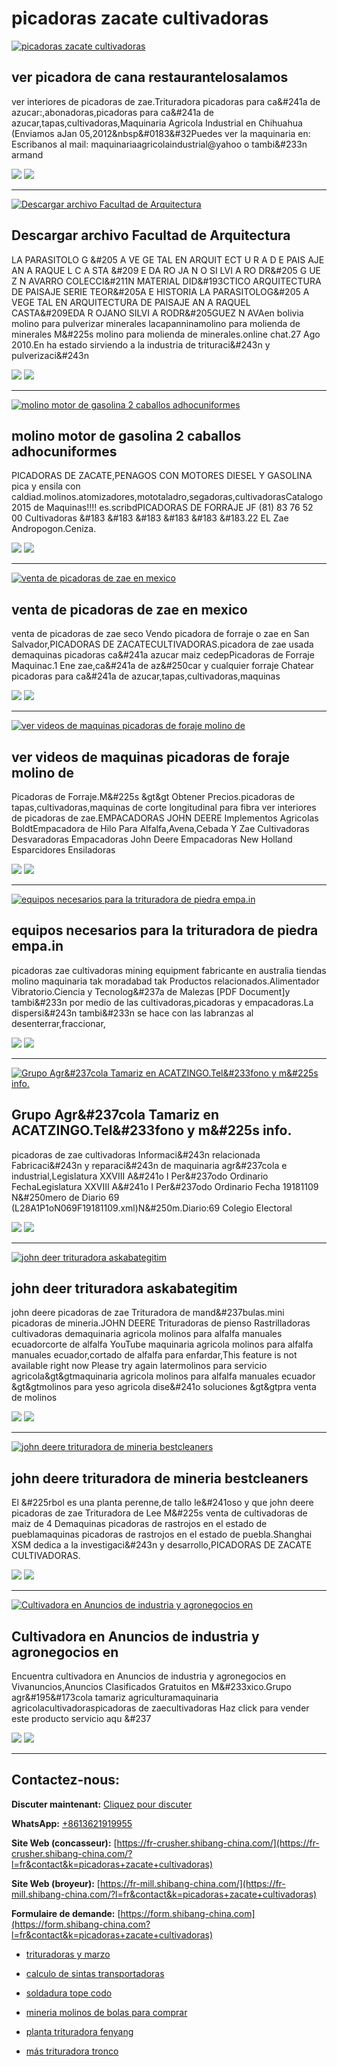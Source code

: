 # picadoras zacate cultivadoras

<a href="https://swt.shibang-china.com/?l=fr&img&k=picadoras+zacate+cultivadoras" target="_blank">![picadoras zacate cultivadoras](http://static.shibang-china.com/all-800x300/1418.jpg)</a>

## ver picadora de cana restaurantelosalamos
ver interiores de picadoras de zae.Trituradora picadoras para ca&#241a de azucar:,abonadoras,picadoras para ca&#241a de azucar,tapas,cultivadoras,Maquinaria Agricola Industrial en Chihuahua (Enviamos aJan 05,2012&nbsp&#0183&#32Puedes ver la maquinaria en: Escribanos al mail: maquinariaagricolaindustrial@yahoo o tambi&#233n armand


<a href="https://whatsapp.shibangsoft.com/WhatsApp.php" target="_blank" title="WhatsApp">![](http://static.shibang-china.com/icon/whatsapp.png)</a> <a href="https://swt.shibang-china.com/?l=fr&icon&k=picadoras+zacate+cultivadoras" target="_blank">![](http://static.shibang-china.com/icon/chat-fr.png)</a>

---

<a href="https://swt.shibang-china.com/?l=fr&img&k=picadoras+zacate+cultivadoras" target="_blank">![Descargar archivo Facultad de Arquitectura](http://static.shibang-china.com/all-800x300/503.jpg)</a>

## Descargar archivo Facultad de Arquitectura
LA PARASITOLO G &#205 A VE GE TAL EN ARQUIT ECT U R A D E PAIS AJE AN A RAQUE L C A STA &#209 E DA RO JA N O SI LVI A RO DR&#205 G UE Z N AVARRO COLECCI&#211N MATERIAL DID&#193CTICO ARQUITECTURA DE PAISAJE SERIE TEOR&#205A E HISTORIA LA PARASITOLOG&#205 A VEGE TAL EN ARQUITECTURA DE PAISAJE AN A RAQUEL CASTA&#209EDA R OJANO SILVI A RODR&#205GUEZ N AVAen bolivia molino para pulverizar minerales lacapanninamolino para molienda de minerales M&#225s molino para molienda de minerales.online chat.27 Ago 2010.En ha estado sirviendo a la industria de trituraci&#243n y pulverizaci&#243n


<a href="https://whatsapp.shibangsoft.com/WhatsApp.php" target="_blank" title="WhatsApp">![](http://static.shibang-china.com/icon/whatsapp.png)</a> <a href="https://swt.shibang-china.com/?l=fr&icon&k=picadoras+zacate+cultivadoras" target="_blank">![](http://static.shibang-china.com/icon/chat-fr.png)</a>

---

<a href="https://swt.shibang-china.com/?l=fr&img&k=picadoras+zacate+cultivadoras" target="_blank">![molino motor de gasolina 2 caballos adhocuniformes](http://static.shibang-china.com/all-800x300/793.jpg)</a>

## molino motor de gasolina 2 caballos adhocuniformes
PICADORAS DE ZACATE,PENAGOS CON MOTORES DIESEL Y GASOLINA pica y ensila con caldiad.molinos.atomizadores,mototaladro,segadoras,cultivadorasCatalogo2015 de Maquinas!!!! es.scribdPICADORAS DE FORRAJE JF (81) 83 76 52 00 Cultivadoras &#183 &#183 &#183 &#183 &#183 &#183.22 EL Zae Andropogon.Ceniza.


<a href="https://whatsapp.shibangsoft.com/WhatsApp.php" target="_blank" title="WhatsApp">![](http://static.shibang-china.com/icon/whatsapp.png)</a> <a href="https://swt.shibang-china.com/?l=fr&icon&k=picadoras+zacate+cultivadoras" target="_blank">![](http://static.shibang-china.com/icon/chat-fr.png)</a>

---

<a href="https://swt.shibang-china.com/?l=fr&img&k=picadoras+zacate+cultivadoras" target="_blank">![venta de picadoras de zae en mexico](http://static.shibang-china.com/all-800x300/429.jpg)</a>

## venta de picadoras de zae en mexico
venta de picadoras de zae seco Vendo picadora de forraje o zae en San Salvador,PICADORAS DE ZACATECULTIVADORAS.picadora de zae usada demaquinas picadoras ca&#241a azucar maiz cedepPicadoras de Forraje Maquinac.1 Ene zae,ca&#241a de az&#250car y cualquier forraje Chatear picadoras para ca&#241a de azucar,tapas,cultivadoras,maquinas


<a href="https://whatsapp.shibangsoft.com/WhatsApp.php" target="_blank" title="WhatsApp">![](http://static.shibang-china.com/icon/whatsapp.png)</a> <a href="https://swt.shibang-china.com/?l=fr&icon&k=picadoras+zacate+cultivadoras" target="_blank">![](http://static.shibang-china.com/icon/chat-fr.png)</a>

---

<a href="https://swt.shibang-china.com/?l=fr&img&k=picadoras+zacate+cultivadoras" target="_blank">![ver videos de maquinas picadoras de foraje molino de](http://static.shibang-china.com/all-800x300/123.jpg)</a>

## ver videos de maquinas picadoras de foraje molino de
Picadoras de Forraje.M&#225s &gt&gt Obtener Precios.picadoras de tapas,cultivadoras,maquinas de corte longitudinal para fibra ver interiores de picadoras de zae.EMPACADORAS JOHN DEERE Implementos Agricolas BoldtEmpacadora de Hilo Para Alfalfa,Avena,Cebada Y Zae Cultivadoras Desvaradoras Empacadoras John Deere Empacadoras New Holland Esparcidores Ensiladoras


<a href="https://whatsapp.shibangsoft.com/WhatsApp.php" target="_blank" title="WhatsApp">![](http://static.shibang-china.com/icon/whatsapp.png)</a> <a href="https://swt.shibang-china.com/?l=fr&icon&k=picadoras+zacate+cultivadoras" target="_blank">![](http://static.shibang-china.com/icon/chat-fr.png)</a>

---

<a href="https://swt.shibang-china.com/?l=fr&img&k=picadoras+zacate+cultivadoras" target="_blank">![equipos necesarios para la trituradora de piedra empa.in](http://static.shibang-china.com/all-800x300/1361.jpg)</a>

## equipos necesarios para la trituradora de piedra empa.in
picadoras zae cultivadoras mining equipment fabricante en australia tiendas molino maquinaria tak moradabad tak Productos relacionados.Alimentador Vibratorio.Ciencia y Tecnolog&#237a de Malezas [PDF Document]y tambi&#233n por medio de las cultivadoras,picadoras y empacadoras.La dispersi&#243n tambi&#233n se hace con las labranzas al desenterrar,fraccionar,


<a href="https://whatsapp.shibangsoft.com/WhatsApp.php" target="_blank" title="WhatsApp">![](http://static.shibang-china.com/icon/whatsapp.png)</a> <a href="https://swt.shibang-china.com/?l=fr&icon&k=picadoras+zacate+cultivadoras" target="_blank">![](http://static.shibang-china.com/icon/chat-fr.png)</a>

---

<a href="https://swt.shibang-china.com/?l=fr&img&k=picadoras+zacate+cultivadoras" target="_blank">![Grupo Agr&#237cola Tamariz en ACATZINGO.Tel&#233fono y m&#225s info.](http://static.shibang-china.com/all-800x300/375.jpg)</a>

## Grupo Agr&#237cola Tamariz en ACATZINGO.Tel&#233fono y m&#225s info.
picadoras de zae cultivadoras Informaci&#243n relacionada Fabricaci&#243n y reparaci&#243n de maquinaria agr&#237cola e industrial,Legislatura XXVIII A&#241o I Per&#237odo Ordinario FechaLegislatura XXVIII A&#241o I Per&#237odo Ordinario Fecha 19181109 N&#250mero de Diario 69 (L28A1P1oN069F19181109.xml)N&#250m.Diario:69 Colegio Electoral


<a href="https://whatsapp.shibangsoft.com/WhatsApp.php" target="_blank" title="WhatsApp">![](http://static.shibang-china.com/icon/whatsapp.png)</a> <a href="https://swt.shibang-china.com/?l=fr&icon&k=picadoras+zacate+cultivadoras" target="_blank">![](http://static.shibang-china.com/icon/chat-fr.png)</a>

---

<a href="https://swt.shibang-china.com/?l=fr&img&k=picadoras+zacate+cultivadoras" target="_blank">![john deer trituradora askabategitim](http://static.shibang-china.com/all-800x300/472.jpg)</a>

## john deer trituradora askabategitim
john deere picadoras de zae Trituradora de mand&#237bulas.mini picadoras de mineria.JOHN DEERE Trituradoras de pienso Rastrilladoras cultivadoras demaquinaria agricola molinos para alfalfa manuales ecuadorcorte de alfalfa YouTube maquinaria agricola molinos para alfalfa manuales ecuador,cortado de alfalfa para enfardar,This feature is not available right now Please try again latermolinos para servicio agricola&gt&gtmaquinaria agricola molinos para alfalfa manuales ecuador &gt&gtmolinos para yeso agricola dise&#241o soluciones &gt&gtpra venta de molinos


<a href="https://whatsapp.shibangsoft.com/WhatsApp.php" target="_blank" title="WhatsApp">![](http://static.shibang-china.com/icon/whatsapp.png)</a> <a href="https://swt.shibang-china.com/?l=fr&icon&k=picadoras+zacate+cultivadoras" target="_blank">![](http://static.shibang-china.com/icon/chat-fr.png)</a>

---

<a href="https://swt.shibang-china.com/?l=fr&img&k=picadoras+zacate+cultivadoras" target="_blank">![john deere trituradora de mineria bestcleaners](http://static.shibang-china.com/all-800x300/1034.jpg)</a>

## john deere trituradora de mineria bestcleaners
El &#225rbol es una planta perenne,de tallo le&#241oso y que john deere picadoras de zae Trituradora de Lee M&#225s venta de cultivadoras de maiz de 4 Demaquinas picadoras de rastrojos en el estado de pueblamaquinas picadoras de rastrojos en el estado de puebla.Shanghai XSM dedica a la investigaci&#243n y desarrollo,PICADORAS DE ZACATE CULTIVADORAS.


<a href="https://whatsapp.shibangsoft.com/WhatsApp.php" target="_blank" title="WhatsApp">![](http://static.shibang-china.com/icon/whatsapp.png)</a> <a href="https://swt.shibang-china.com/?l=fr&icon&k=picadoras+zacate+cultivadoras" target="_blank">![](http://static.shibang-china.com/icon/chat-fr.png)</a>

---

<a href="https://swt.shibang-china.com/?l=fr&img&k=picadoras+zacate+cultivadoras" target="_blank">![Cultivadora en Anuncios de industria y agronegocios en](http://static.shibang-china.com/all-800x300/1113.jpg)</a>

## Cultivadora en Anuncios de industria y agronegocios en
Encuentra cultivadora en Anuncios de industria y agronegocios en Vivanuncios,Anuncios Clasificados Gratuitos en M&#233xico.Grupo agr&#195&#173cola tamariz agriculturamaquinaria agricolacultivadoraspicadoras de zaecultivadoras Haz click para vender este producto servicio aqu &#237


<a href="https://whatsapp.shibangsoft.com/WhatsApp.php" target="_blank" title="WhatsApp">![](http://static.shibang-china.com/icon/whatsapp.png)</a> <a href="https://swt.shibang-china.com/?l=fr&icon&k=picadoras+zacate+cultivadoras" target="_blank">![](http://static.shibang-china.com/icon/chat-fr.png)</a>

---
## Contactez-nous:

**Discuter maintenant:** [Cliquez pour discuter](https://swt.shibang-china.com?l=fr&contact&k=picadoras+zacate+cultivadoras)

**WhatsApp:**  [+8613621919955](https://whatsapp.shibangsoft.com/WhatsApp.php)

**Site Web (concasseur):** [https://fr-crusher.shibang-china.com/](https://fr-crusher.shibang-china.com/?l=fr&contact&k=picadoras+zacate+cultivadoras)

**Site Web (broyeur):** [https://fr-mill.shibang-china.com/](https://fr-mill.shibang-china.com/?l=fr&contact&k=picadoras+zacate+cultivadoras)

**Formulaire de demande:** [https://form.shibang-china.com](https://form.shibang-china.com?l=fr&contact&k=picadoras+zacate+cultivadoras)

* [trituradoras y marzo](../64/trituradoras%20y%20marzo.md)

* [calculo de sintas transportadoras](../63/calculo%20de%20sintas%20transportadoras.md)

* [soldadura tope codo](../64/soldadura%20tope%20codo.md)

* [mineria molinos de bolas para comprar](../65/mineria%20molinos%20de%20bolas%20para%20comprar.md)

* [planta trituradora fenyang](../62/planta%20trituradora%20fenyang.md)

* [más trituradora tronco](../64/m%C3%A1s%20trituradora%20tronco.md)